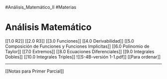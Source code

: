 #Análisis_Matemático_II 
#Materias
# Análisis Matemático
[[1.0 R2]]
[[2.0 R3]]
[[3.0 Funciones]]
[[4.0 Derivabilidad]]
[[5.0 Composición de Funciones y Funciones Implicitas]]
[[6.0 Polinomio de Taylor]]
[[7.0 Extremos]]
[[8.0 Ecuaciones Diferenciales]]
[[9.0 Integrales Dobles]]
[[10.0 Integrales Triples]]
![[S-4B-versión 1-1.pdf]]
[[Para ordenar]]


---

[[Notas para Primer Parcial]]


